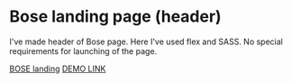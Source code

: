 # Bose landing page (header)

I've made header of Bose page. Here I've used flex and SASS. No special requirements for launching of the page.

  [BOSE landing](https://www.figma.com/file/OMjQNb3hg1LKMV4OwyQ3Ao/BOSE?node-id=0%3A1)
  [DEMO LINK](https://bohdan-stepanets.github.io/layout_miami/)
